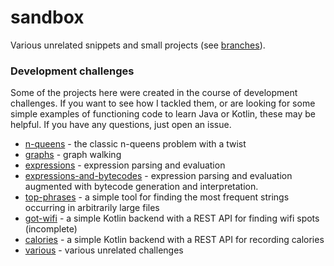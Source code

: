 # sandbox

Various unrelated snippets and small projects (see [branches](///github.com/abstratt/sandbox/branches/all)).

### Development challenges

Some of the projects here were created in the course of development challenges. 
If you want to see how I tackled them, or are looking for some simple examples of functioning
code to learn Java or Kotlin, these may be helpful. If you have any questions, just open an issue. 

- [n-queens](https://github.com/abstratt/sandbox/tree/n-queens) - the classic n-queens problem with a twist
- [graphs](https://github.com/abstratt/sandbox/tree/graphs) - graph walking
- [expressions](https://github.com/abstratt/sandbox/tree/expressions) - expression parsing and evaluation
- [expressions-and-bytecodes](https://github.com/abstratt/sandbox/tree/expressions-and-bytecodes) - expression parsing and evaluation augmented with bytecode generation and interpretation.
- [top-phrases](https://github.com/abstratt/sandbox/tree/top-phrases) - a simple tool for finding the most frequent strings occurring in arbitrarily large files
- [got-wifi](https://github.com/abstratt/sandbox/tree/got-wifi) - a simple Kotlin backend with a REST API for finding wifi spots (incomplete)
- [calories](https://github.com/abstratt/sandbox/tree/calories) - a simple Kotlin backend with a REST API for recording calories
- [various](https://github.com/abstratt/sandbox/tree/various) - various unrelated challenges
